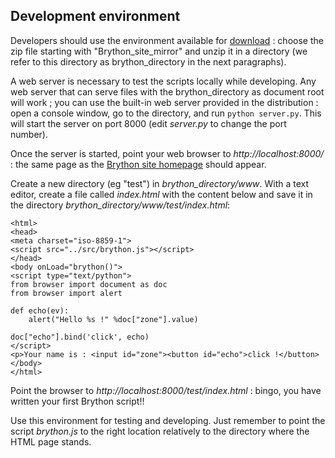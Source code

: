 Development environment
-----------------------

Developers should use the environment available for 
[download](https://github.com/brython-dev/brython/releases) : choose the zip 
file starting with "Brython\_site\_mirror" and unzip it in a directory (we 
refer to this directory as brython_directory in the next paragraphs).

A web server is necessary to test the scripts locally while developing. Any web 
server that can serve files with the brython_directory as document root will 
work ; you can use the built-in web server provided in the distribution : open 
a console window, go to the directory, and run `python server.py`. This will 
start the server on port 8000 (edit _server.py_ to change the port number).

Once the server is started, point your web browser to _http://localhost:8000/_ :
the same page as the [Brython site homepage](http://www.brython.info) should
appear.

Create a new directory (eg "test") in _brython_directory/www_. With a text 
editor, create a file called _index.html_ with the content below and save it in 
the directory _brython_directory/www/test/index.html_:

    <html>
    <head>
    <meta charset="iso-8859-1">
    <script src="../src/brython.js"></script>
    </head>
    <body onLoad="brython()">
    <script type="text/python">
    from browser import document as doc
    from browser import alert
    
    def echo(ev):
        alert("Hello %s !" %doc["zone"].value)
    
    doc["echo"].bind('click', echo)
    </script>
    <p>Your name is : <input id="zone"><button id="echo">click !</button>
    </body>
    </html>


Point the browser to _http://localhost:8000/test/index.html_ : bingo, you have 
written your first Brython script!!

Use this environment for testing and developing. Just remember to point the 
script _brython.js_ to the right location relatively to the directory where the 
HTML page stands.

